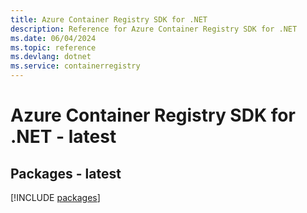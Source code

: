 ```yaml
---
title: Azure Container Registry SDK for .NET
description: Reference for Azure Container Registry SDK for .NET
ms.date: 06/04/2024
ms.topic: reference
ms.devlang: dotnet
ms.service: containerregistry
---
```

# Azure Container Registry SDK for .NET - latest
## Packages - latest
[!INCLUDE [packages](container-registry-index.md)]